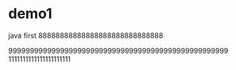 # demo1
java first
88888888888888888888888888888

999999999999999999999999999999999999999999999999999
1111111111111111111111
